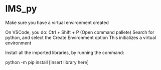# IMS_py
Make sure you have a virtual environment created

On VSCode, you do:
Ctrl + Shift + P (Open command pallete)
Search for python, and select the Create Environment option
This initializes a virtual environment

Install all the imported libraries, by running the command:

python -m pip install [insert library here]

